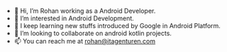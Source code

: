 - 👋 Hi, I’m Rohan working as a Android Developer.
- 👀 I’m interested in Android Development.
- 🌱 I keep learning new stuffs introduced by Google in Android Platform.
- 💞️ I’m looking to collaborate on android kotlin projects.
- 📫 You can reach me at rohan@itagenturen.com

<!---
rohan-itagenturen/rohan-itagenturen is a ✨ special ✨ repository because its `README.md` (this file) appears on your GitHub profile.
You can click the Preview link to take a look at your changes.
--->
